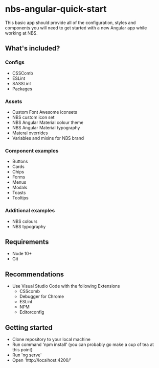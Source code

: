 # nbs-angular-quick-start
This basic app should provide all of the configuration, styles and components you will need to get started with a new Angular app while working at NBS.

## What's included?
### Configs
- CSSComb
- ESLint
- SASSLint
- Packages

### Assets
- Custom Font Awesome iconsets
- NBS custom icon set
- NBS Angular Material colour theme
- NBS Angular Material typography
- Materal overrides
- Variables and mixins for NBS brand

### Component examples
- Buttons
- Cards
- Chips
- Forms
- Menus
- Modals
- Toasts
- Tooltips

### Additional examples
- NBS colours
- NBS typography

## Requirements
- Node 10+
- Git

## Recommendations
- Use Visual Studio Code with the following Extensions
  - CSScomb
  - Debugger for Chrome
  - ESLint
  - NPM
  - Editorconfig
  
## Getting started
- Clone repository to your local machine
- Run command 'npm install' (you can probably go make a cup of tea at this point)
- Run 'ng serve'
- Open 'http://localhost:4200/'
